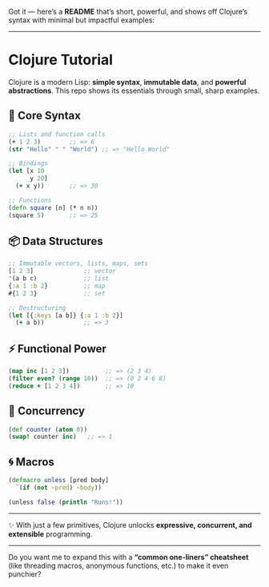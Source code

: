 Got it — here’s a **README** that’s short, powerful, and shows off Clojure’s syntax with minimal but impactful examples:

---

# Clojure Tutorial

Clojure is a modern Lisp: **simple syntax**, **immutable data**, and **powerful abstractions**. This repo shows its essentials through small, sharp examples.

## 🔑 Core Syntax

```clojure
;; Lists and function calls
(+ 1 2 3)        ;; => 6
(str "Hello" " " "World") ;; => "Hello World"

;; Bindings
(let [x 10
      y 20]
  (+ x y))       ;; => 30

;; Functions
(defn square [n] (* n n))
(square 5)       ;; => 25
```

## 📦 Data Structures

```clojure
;; Immutable vectors, lists, maps, sets
[1 2 3]              ;; vector
'(a b c)             ;; list
{:a 1 :b 2}          ;; map
#{1 2 3}             ;; set

;; Destructuring
(let [{:keys [a b]} {:a 1 :b 2}]
  (+ a b))           ;; => 3
```

## ⚡ Functional Power

```clojure
(map inc [1 2 3])          ;; => (2 3 4)
(filter even? (range 10))  ;; => (0 2 4 6 8)
(reduce + [1 2 3 4])       ;; => 10
```

## 🔄 Concurrency

```clojure
(def counter (atom 0))
(swap! counter inc)   ;; => 1
```

## 🌀 Macros

```clojure
(defmacro unless [pred body]
  `(if (not ~pred) ~body))

(unless false (println "Runs!"))
```

---

✨ With just a few primitives, Clojure unlocks **expressive, concurrent, and extensible** programming.

---

Do you want me to expand this with a **“common one-liners” cheatsheet** (like threading macros, anonymous functions, etc.) to make it even punchier?
